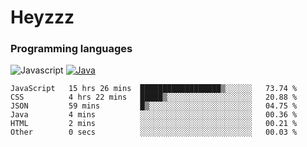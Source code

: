 # Heyzzz  

### Programming languages  

![Javascript](https://img.shields.io/badge/-Javascript-262626?style=for-the-badge&logo=javascript)
[![Java](https://img.shields.io/badge/-Java-262626?style=for-the-badge&logo=openjdk)](https://java.com)

<!--START_SECTION:waka-->

```text
JavaScript   15 hrs 26 mins  ██████████████████▒░░░░░░   73.74 %
CSS          4 hrs 22 mins   █████▒░░░░░░░░░░░░░░░░░░░   20.88 %
JSON         59 mins         █▒░░░░░░░░░░░░░░░░░░░░░░░   04.75 %
Java         4 mins          ░░░░░░░░░░░░░░░░░░░░░░░░░   00.36 %
HTML         2 mins          ░░░░░░░░░░░░░░░░░░░░░░░░░   00.21 %
Other        0 secs          ░░░░░░░░░░░░░░░░░░░░░░░░░   00.03 %
```

<!--END_SECTION:waka-->
